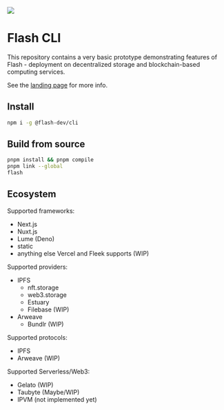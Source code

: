 ![](https://bafkreibgn7zwhzt3tazfrbsevboe3pxpvlbvd6yq6fbkq6dmd6tlmxysni.ipfs.nftstorage.link/)

# Flash CLI

This repository contains a very basic prototype demonstrating features of
Flash - deployment on decentralized storage and blockchain-based computing
services.

See the [landing page](https://flash-dev.vercel.app) for more info.

## Install

```sh
npm i -g @flash-dev/cli
```

## Build from source

```sh
pnpm install && pnpm compile
pnpm link --global
flash
```

## Ecosystem

Supported frameworks:

- Next.js
- Nuxt.js
- Lume (Deno)
- static
- anything else Vercel and Fleek supports (WIP)

Supported providers:

- IPFS
  - nft.storage
  - web3.storage
  - Estuary
  - Filebase (WIP)
- Arweave
  - Bundlr (WIP) 

Supported protocols:

- IPFS
- Arweave (WIP)

Supported Serverless/Web3:

- Gelato (WIP)
- Taubyte (Maybe/WIP)
- IPVM (not implemented yet)
